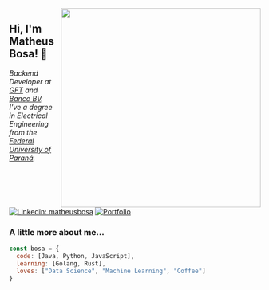 <img align='right' src="https://media.giphy.com/media/YknAouVrcbkiDvWUOR/giphy.gif" width="400">
<h2> Hi, I'm Matheus Bosa! 👋 </h2>

<p><em>Backend Developer at <a href="https://www.gft.com/">GFT</a> and <a href="https://www.bancobv.com.br/">Banco BV</a>.
<br />
I've a degree in Electrical Engineering from the <a href="https://www.ufpr.br">Federal University of Paraná</a>.
</em></p>

[![Linkedin: matheusbosa](https://img.shields.io/badge/-matheusbosa-blue?style=flat-square&logo=Linkedin&logoColor=white&link=https://www.linkedin.com/in/matheusbosa/)](https://www.linkedin.com/in/matheusbosa/)
[![Portfolio](https://img.shields.io/github/followers/bosamatheus?label=follow&style=social)](https://bosamatheus.github.io/)

### A little more about me...  

```javascript
const bosa = {
  code: [Java, Python, JavaScript],
  learning: [Golang, Rust],
  loves: ["Data Science", "Machine Learning", "Coffee"]
}
```
